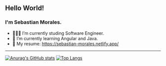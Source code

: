 ## Hello World!
### I'm Sebastian Morales.

- 👨🏻‍💻 I’m currently studing Software Engineer.
- 📝 I’m currently learning Angular and Java.
- 👤 My resume: https://sebastian-morales.netlify.app/

<hr>

[![Anurag's GitHub stats](https://github-readme-stats.vercel.app/api?username=BeJuanitox&show_icons=true&theme=dark)](https://github.com/BeJuanitox/github-readme-stats) [![Top Langs](https://github-readme-stats.vercel.app/api/top-langs/?username=BeJuanitox&layout=compact&show_icons=true&theme=dark)](https://github.com/BeJuanitox/github-readme-stats)
